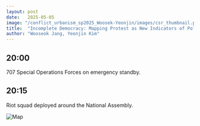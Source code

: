 ```yaml
---
layout: post
date:   2025-05-05
image: "/conflict_urbanism_sp2025_Woosek-Yeonjin/images/csr_thumbnail.png"
title:  "Incomplete Democracy: Mapping Protest as New Indicators of Political Sentiment"
author: "Wooseok Jang, Yeonjin Kim"
---
```


## 20:00  
707 Special Operations Forces on emergency standby.

## 20:15  
Riot squad deployed around the National Assembly.

![Map]( /conflict_urbanism_sp2025_Woosek-Yeonjin/images/map_01.png )
